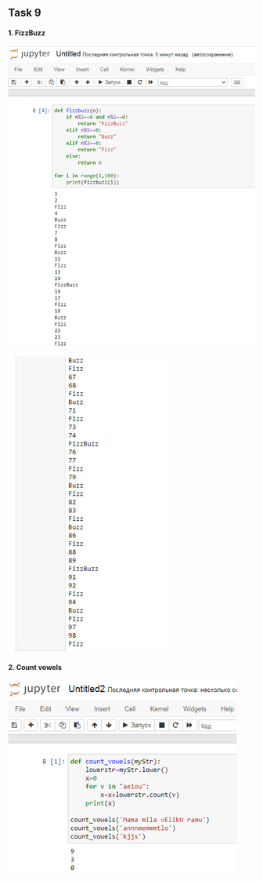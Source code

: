 ## Task 9    

#### 1. FizzBuzz  

![9.1](./scr/2021-02-28_210449.jpg)  

![9.2](./scr/2021-02-28_210555.jpg)  


#### 2. Count vowels  

![9.3](./scr/2021-02-28_222905.jpg)  

